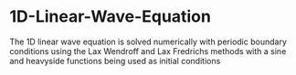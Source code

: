 # 1D-Linear-Wave-Equation
The 1D linear wave equation is solved numerically with periodic boundary conditions using the Lax Wendroff and Lax Fredrichs methods with a sine and heavyside functions being used as initial conditions 
